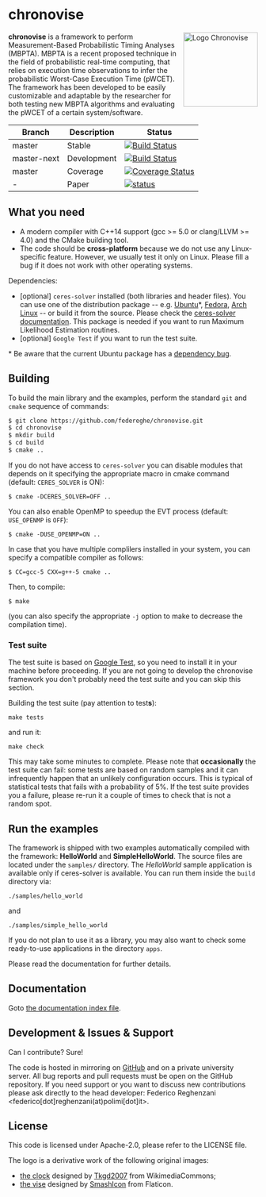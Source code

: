 # chronovise
<img align="right" alt="Logo Chronovise" width="150" height="150" src="./docs/logo.svg">

**chronovise** is a framework to perform Measurement-Based Probabilistic Timing Analyses (MBPTA).
MBPTA is a recent proposed technique in the field of probabilistic real-time computing, that
relies on execution time observations to infer the probabilistic Worst-Case Execution Time (pWCET).
The framework has been developed to be easily customizable and adaptable by the researcher for both
testing new MBPTA algorithms and evaluating the pWCET of a certain system/software.


|    Branch    | Description    | Status       |
|--------------|----------------|--------------|
| master       | Stable         | [![Build Status](https://travis-ci.org/federeghe/chronovise.svg?branch=master)](https://travis-ci.org/federeghe/chronovise) |
| master-next  | Development    | [![Build Status](https://travis-ci.org/federeghe/chronovise.svg?branch=master-next)](https://travis-ci.org/federeghe/chronovise) |
| master       | Coverage       | [![Coverage Status](https://coveralls.io/repos/github/federeghe/chronovise/badge.svg)](https://coveralls.io/github/federeghe/chronovise) |
| -            | Paper          | [![status](http://joss.theoj.org/papers/dbfdcb46ef47edbd3124ba2a8309e0c3/status.svg)](http://joss.theoj.org/papers/dbfdcb46ef47edbd3124ba2a8309e0c3) |

What you need
-------------
* A modern compiler with C++14 support (gcc >= 5.0 or clang/LLVM >= 4.0) and the CMake building tool.
* The code should be **cross-platform** because we do not use any Linux-specific feature. However,
  we usually test it only on Linux. Please fill a bug if it does not work with other operating systems.

Dependencies:
* [optional] `ceres-solver` installed (both libraries and header files). You can use one of the distribution
  package -- e.g. [Ubuntu](https://packages.ubuntu.com/search?keywords=libceres-dev)*,
  [Fedora](https://admin.fedoraproject.org/pkgdb/package/rpms/ceres-solver/),
  [Arch Linux](https://aur.archlinux.org/packages/ceres-solver/) -- or build it from the source.
  Please check the [ceres-solver documentation](http://ceres-solver.org/installation.html).
  This package is needed if you want to run Maximum Likelihood Estimation routines.
* [optional] `Google Test` if you want to run the test suite.

\* Be aware that the current Ubuntu package has a
   [dependency bug](https://launchpad.net/ubuntu/+source/ceres-solver/+bugs).

Building
--------
To build the main library and the examples, perform the standard `git` and `cmake` sequence of commands:
```bash
$ git clone https://github.com/federeghe/chronovise.git
$ cd chronovise
$ mkdir build
$ cd build
$ cmake ..
```

If you do not have access to `ceres-solver` you can disable modules that depends on it specifying the
appropriate macro in cmake command (default: `CERES_SOLVER` is ON):

```
$ cmake -DCERES_SOLVER=OFF ..
```

You can also enable OpenMP to speedup the EVT process (default: `USE_OPENMP` is `OFF`):

```
$ cmake -DUSE_OPENMP=ON ..
```

In case that you have multiple complilers installed in your system, you can specify a compatible compiler as follows:

```
$ CC=gcc-5 CXX=g++-5 cmake ..
```

Then, to compile:

```
$ make
```

(you can also specify the appropriate `-j` option to make to decrease the compilation time).

### Test suite

The test suite is based on [Google Test](https://github.com/google/googletest), so you need to
install it in your machine before proceeding. If you are not going to develop the chronovise
framework you don't probably need the test suite and you can skip this section.

Building the test suite (pay attention to test**s**):

```make tests```

and run it:

```make check```

This may take some minutes to complete. Please note that **occasionally** the test suite can fail:
some tests are based on random samples and it can infrequently happen that an unlikely configuration
occurs. This is typical of statistical tests that fails with a probability of 5\%. If the test suite
provides you a failure, please re-run it a couple of times to check that is not a random spot.
 

Run the examples
----------------
The framework is shipped with two examples automatically compiled with the framework: **HelloWorld**
and **SimpleHelloWorld**. The source files are located under the ```samples/``` directory. The
*HelloWorld* sample application is available only if ceres-solver is available.
You can run them inside the `build` directory via:

```./samples/hello_world```

and

```./samples/simple_hello_world```

If you do not plan to use it as a library, you may also want to check some ready-to-use applications in the directory `apps`.

Please read the documentation for further details.

Documentation
-------------
Goto [the documentation index file](docs/INDEX.md).

Development & Issues & Support
-----------------------------
Can I contribute? Sure!

The code is hosted in mirroring on [GitHub](https://github.com/federeghe/chronovise) and
on a private university server. All bug reports and pull requests must be open on the GitHub
repository. If you need support or you want to discuss new contributions please ask directly
to the head developer: Federico Reghenzani <federico[dot]reghenzani(at)polimi[dot]it>.

License
-------
This code is licensed under Apache-2.0, please refer to the LICENSE file.

The logo is a derivative work of the following original images:
* [the clock](https://commons.wikimedia.org/wiki/File:Out_of_date_clock_icon.svg) designed by [Tkgd2007](https://commons.wikimedia.org/wiki/User:Tkgd2007) from WikimediaCommons;
* [the vise](https://www.flaticon.com/free-icon/vise_222459#term=vise&page=1&position=2) designed by [SmashIcon](https://www.flaticon.com/authors/smashicons) from Flaticon.
